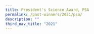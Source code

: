 ```yaml
---
title: President's Science Award, PSA
permalink: /past-winners/2021/psa/
description: ""
third_nav_title: "2021"
---
```

